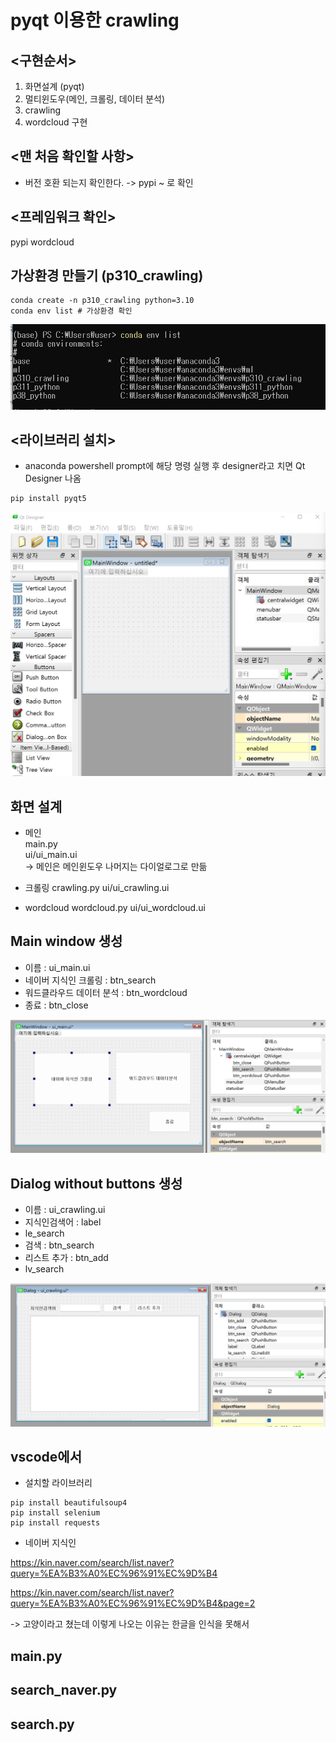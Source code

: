 # pyqt 이용한 crawling

## <구현순서>
1. 화면설계 (pyqt)
2. 멀티윈도우(메인, 크롤링, 데이터 분석)
3. crawling
4. wordcloud 구현


## <맨 처음 확인할 사항>
* 버전 호환 되는지 확인한다. 
-> pypi ~ 로 확인


## <프레임워크 확인>
pypi wordcloud


## 가상환경 만들기 (p310_crawling)
```
conda create -n p310_crawling python=3.10
conda env list # 가상환경 확인
```
![p310_crawling](https://github.com/yyeongha/AI-DX-education/blob/main/python_basic/2024-05-07-img/p310_crawling.png?raw=true)


## <라이브러리 설치>
* anaconda powershell prompt에 해당 명령 실행 후 designer라고 치면 Qt Designer 나옴
```
pip install pyqt5
```
![qtdesigner](https://github.com/yyeongha/AI-DX-education/blob/main/python_basic/2024-05-07-img/qtdesigner.png?raw=true)


## 화면 설계
* 메인            
main.py        
ui/ui_main.ui  
-> 메인은 메인윈도우 나머지는 다이얼로그로 만듦

* 크롤링
crawling.py
ui/ui_crawling.ui

* wordcloud
wordcloud.py
ui/ui_wordcloud.ui


## Main window 생성
* 이름 : ui_main.ui
* 네이버 지식인 크롤링 : btn_search
* 워드클라우드 데이터 분석 : btn_wordcloud
* 종료 : btn_close

![mainui](https://github.com/yyeongha/AI-DX-education/blob/main/python_basic/2024-05-07-img/mainui.png?raw=true)


## Dialog without buttons 생성
* 이름 : ui_crawling.ui
* 지식인검색어 : label
* le_search
* 검색 : btn_search
* 리스트 추가 : btn_add
* lv_search

![dialogui](https://github.com/yyeongha/AI-DX-education/blob/main/python_basic/2024-05-07-img/dialogui.png?raw=true)

## vscode에서 
* 설치할 라이브러리
```
pip install beautifulsoup4
pip install selenium
pip install requests
```

* 네이버 지식인

https://kin.naver.com/search/list.naver?query=%EA%B3%A0%EC%96%91%EC%9D%B4

https://kin.naver.com/search/list.naver?query=%EA%B3%A0%EC%96%91%EC%9D%B4&page=2 

-> 고양이라고 쳤는데 이렇게 나오는 이유는 한글을 인식을 못해서


## main.py


## search_naver.py



## search.py

















